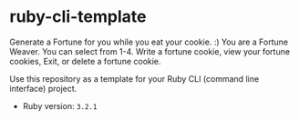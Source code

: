 # ruby-cli-template

Generate a Fortune for you while you eat your cookie. :)
You are a Fortune Weaver. You can select from 1-4. 
Write a fortune cookie, view your fortune cookies, Exit, or delete a fortune cookie.

Use this repository as a template for your Ruby CLI (command line interface) project.

- Ruby version: `3.2.1`
